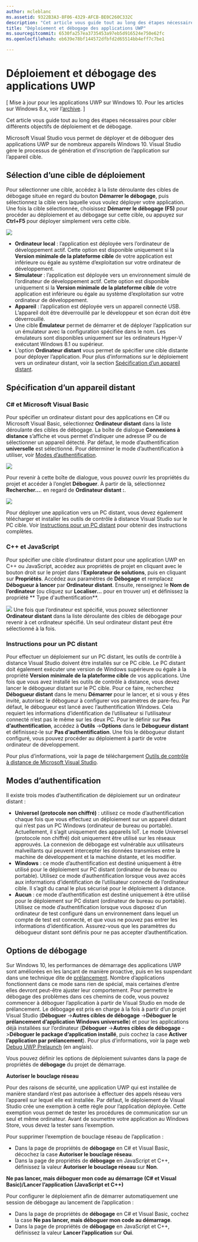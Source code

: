 ```yaml
---
author: mcleblanc
ms.assetid: 9322B3A3-8F06-4329-AFCB-BE0C260C332C
description: "Cet article vous guide tout au long des étapes nécessaires pour cibler différents objectifs de déploiement et de débogage."
title: "Déploiement et débogage des applications UWP"
ms.sourcegitcommit: 6530fa257ea3735453a97eb5d916524e750e62fc
ms.openlocfilehash: eb639e78bf144572dfbfd2d65514bb4eff7c7be1

---
```


# Déploiement et débogage des applications UWP

\[ Mise à jour pour les applications UWP sur Windows 10. Pour les articles sur Windows 8.x, voir l’[archive](http://go.microsoft.com/fwlink/p/?linkid=619132). \]

Cet article vous guide tout au long des étapes nécessaires pour cibler différents objectifs de déploiement et de débogage.

Microsoft Visual Studio vous permet de déployer et de déboguer des applications UWP sur de nombreux appareils Windows 10. Visual Studio gère le processus de génération et d’inscription de l’application sur l’appareil cible.

## Sélection d’une cible de déploiement

Pour sélectionner une cible, accédez à la liste déroulante des cibles de débogage située en regard du bouton **Démarrer le débogage**, puis sélectionnez la cible vers laquelle vous voulez déployer votre application. Une fois la cible sélectionnée, choisissez **Démarrer le débogage (F5)** pour procéder au déploiement et au débogage sur cette cible, ou appuyez sur **Ctrl+F5** pour déployer simplement vers cette cible.

![](images/debug-device-target-list.png)

-   **Ordinateur local** : l’application est déployée vers l’ordinateur de développement actif. Cette option est disponible uniquement si la **Version minimale de la plateforme cible** de votre application est inférieure ou égale au système d’exploitation sur votre ordinateur de développement.
-   **Simulateur** : l’application est déployée vers un environnement simulé de l’ordinateur de développement actif. Cette option est disponible uniquement si la **Version minimale de la plateforme cible** de votre application est inférieure ou égale au système d’exploitation sur votre ordinateur de développement.
-   **Appareil** : l’application est déployée vers un appareil connecté USB. L’appareil doit être déverrouillé par le développeur et son écran doit être déverrouillé.
-   Une cible **Émulateur** permet de démarrer et de déployer l’application sur un émulateur avec la configuration spécifiée dans le nom. Les émulateurs sont disponibles uniquement sur les ordinateurs Hyper-V exécutant Windows 8.1 ou supérieur.
-   L’option **Ordinateur distant** vous permet de spécifier une cible distante pour déployer l’application. Pour plus d’informations sur le déploiement vers un ordinateur distant, voir la section [Spécification d’un appareil distant](#specifying-a-remote-device).

## Spécification d’un appareil distant

### C# et Microsoft Visual Basic

Pour spécifier un ordinateur distant pour des applications en C# ou Microsoft Visual Basic, sélectionnez **Ordinateur distant** dans la liste déroulante des cibles de débogage. La boîte de dialogue **Connexions à distance** s’affiche et vous permet d’indiquer une adresse IP ou de sélectionner un appareil détecté. Par défaut, le mode d’authentification **universelle** est sélectionné. Pour déterminer le mode d’authentification à utiliser, voir [Modes d’authentification](#authentication-modes).

![](images/debug-remote-connections.png)

Pour revenir à cette boîte de dialogue, vous pouvez ouvrir les propriétés du projet et accéder à l’onglet **Déboguer**. À partir de là, sélectionnez **Rechercher…**. en regard de **Ordinateur distant :**.

![](images/debug-remote-machine-config.png)

Pour déployer une application vers un PC distant, vous devez également télécharger et installer les outils de contrôle à distance Visual Studio sur le PC cible. Voir [Instructions pour un PC distant](#remote-pc-instructions) pour obtenir des instructions complètes.

### C++ et JavaScript

Pour spécifier une cible d’ordinateur distant pour une application UWP en C++ ou JavaScript, accédez aux propriétés de projet en cliquant avec le bouton droit sur le projet dans l’**Explorateur de solutions**, puis en cliquant sur **Propriétés**. Accédez aux paramètres de **Débogage** et remplacez **Débogueur à lancer** par **Ordinateur distant**. Ensuite, renseignez le **Nom de l’ordinateur** (ou cliquez sur **Localiser…** pour en trouver un) et définissez la propriété ** 	Type d'authentification**.

![](images/debug-property-pages.png)
Une fois que l’ordinateur est spécifié, vous pouvez sélectionner **Ordinateur distant** dans la liste déroulante des cibles de débogage pour revenir à cet ordinateur spécifié. Un seul ordinateur distant peut être sélectionné à la fois.

### Instructions pour un PC distant

Pour effectuer un déploiement sur un PC distant, les outils de contrôle à distance Visual Studio doivent être installés sur ce PC cible. Le PC distant doit également exécuter une version de Windows supérieure ou égale à la propriété **Version minimale de la plateforme cible** de vos applications. Une fois que vous avez installé les outils de contrôle à distance, vous devez lancer le débogueur distant sur le PC cible. Pour ce faire, recherchez **Débogueur distant** dans le menu **Démarrer** pour le lancer, et si vous y êtes invité, autorisez le débogueur à configurer vos paramètres de pare-feu. Par défaut, le débogueur est lancé avec l’authentification Windows. Cela requiert les informations d’identification de l’utilisateur si l’utilisateur connecté n’est pas le même sur les deux PC. Pour le définir sur **Pas d’authentification**, accédez à **Outils** -&gt;**Options** dans le **Débogueur distant** et définissez-le sur **Pas d’authentification**. Une fois le débogueur distant configuré, vous pouvez procéder au déploiement à partir de votre ordinateur de développement.

Pour plus d’informations, voir la page de téléchargement [Outils de contrôle à distance de Microsoft Visual Studio]( http://go.microsoft.com/fwlink/?LinkId=717039).

## Modes d’authentification

Il existe trois modes d’authentification de déploiement sur un ordinateur distant :

- **Universel (protocole non chiffré)** : utilisez ce mode d’authentification chaque fois que vous effectuez un déploiement sur un appareil distant qui n’est pas un PC Windows (ordinateur de bureau ou portable). Actuellement, il s’agit uniquement des appareils IoT. Le mode Universel (protocole non chiffré) doit uniquement être utilisé sur les réseaux approuvés. La connexion de débogage est vulnérable aux utilisateurs malveillants qui peuvent intercepter les données transmises entre la machine de développement et la machine distante, et les modifier.
- **Windows** : ce mode d’authentification est destiné uniquement à être utilisé pour le déploiement sur PC distant (ordinateur de bureau ou portable). Utilisez ce mode d’authentification lorsque vous avez accès aux informations d’identification de l’utilisateur connecté de l’ordinateur cible. Il s’agit du canal le plus sécurisé pour le déploiement à distance.
- **Aucun** : ce mode d’authentification est destiné uniquement à être utilisé pour le déploiement sur PC distant (ordinateur de bureau ou portable). Utilisez ce mode d’authentification lorsque vous disposez d’un ordinateur de test configuré dans un environnement dans lequel un compte de test est connecté, et que vous ne pouvez pas entrer les informations d’identification. Assurez-vous que les paramètres du débogueur distant sont définis pour ne pas accepter d’authentification.

## Options de débogage

Sur Windows 10, les performances de démarrage des applications UWP sont améliorées en les lançant de manière proactive, puis en les suspendant dans une technique dite de [prélancement](https://msdn.microsoft.com/library/windows/apps/Mt593297). Nombre d’applications fonctionnent dans ce mode sans rien de spécial, mais certaines d’entre elles devront peut-être ajuster leur comportement. Pour permettre le débogage des problèmes dans ces chemins de code, vous pouvez commencer à déboguer l’application à partir de Visual Studio en mode de prélancement. Le débogage est pris en charge à la fois à partir d’un projet Visual Studio (**Déboguer** -&gt;**Autres cibles de débogage** -&gt;**Déboguer le prélancement d’application Windows universelle**) et pour les applications déjà installées sur l’ordinateur (**Déboguer** -&gt;**Autres cibles de débogage** -&gt;**Déboguer le package d’application installé**, puis cochez la case **Activer l’application par prélancement**). Pour plus d’informations, voir la page web [Debug UWP Prelaunch]( http://go.microsoft.com/fwlink/?LinkId=717245) (en anglais).

Vous pouvez définir les options de déploiement suivantes dans la page de propriétés de **débogage** du projet de démarrage.

**Autoriser le bouclage réseau**

Pour des raisons de sécurité, une application UWP qui est installée de manière standard n’est pas autorisée à effectuer des appels réseau vers l’appareil sur lequel elle est installée. Par défaut, le déploiement de Visual Studio crée une exemption à cette règle pour l’application déployée. Cette exemption vous permet de tester les procédures de communication sur un seul et même ordinateur. Avant de soumettre votre application au Windows Store, vous devez la tester sans l’exemption.

Pour supprimer l’exemption de bouclage réseau de l’application :

-   Dans la page de propriétés de **débogage** en C# et Visual Basic, décochez la case **Autoriser le bouclage réseau**.
-   Dans la page de propriétés de **débogage** en JavaScript et C++, définissez la valeur **Autoriser le bouclage réseau** sur **Non**.

**Ne pas lancer, mais déboguer mon code au démarrage (C# et Visual Basic)/Lancer l’application (JavaScript et C++)**

Pour configurer le déploiement afin de démarrer automatiquement une session de débogage au lancement de l’application :

-   Dans la page de propriétés de **débogage** en C# et Visual Basic, cochez la case **Ne pas lancer, mais déboguer mon code au démarrage**.
-   Dans la page de propriétés de **débogage** en JavaScript et C++, définissez la valeur **Lancer l’application** sur **Oui**.





<!--HONumber=Jun16_HO3-->


